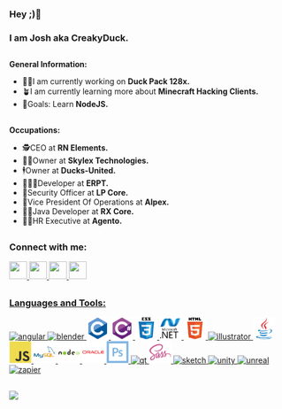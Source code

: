 ### Hey ;)👋 
### I am Josh aka CreakyDuck.
##
**General Information:**
- 👨‍🔧I am currently working on **Duck Pack 128x.**
- 🪴I am currently learning more about **Minecraft Hacking Clients.**
- 🥅Goals: Learn **NodeJS.**


##
**Occupations:**
- 🕵CEO at **RN Elements.**
- 🤵‍♂️Owner at **Skylex Technologies.**
- 🕴Owner at **Ducks-United.**
- 👨🏼‍💻Developer at **ERPT.**
- 🚨Security Officer at **LP Core.**
- 👷Vice President Of Operations at **Alpex.**
- 👨‍🔬Java Developer at **RX Core.**
- 🦸‍♂️HR Executive at **Agento.**


##

### Connect with me:
<p align="left">
<a href="https://creakyduck.wixsite.com/home" target="_blank"> <img height="32" width="32" src="https://cdn.jsdelivr.net/npm/simple-icons@v5/icons/internetexplorer.svg"/> 
 <a href="https://ibb.co/LnYqJbp" target="_blank"> <img height="32" width="32" src="https://cdn.jsdelivr.net/npm/simple-icons@v5/icons/discord.svg"/>
<a href="https://www.youtube.com/channel/UCqxnYBpjpJY7Ebaa44ZpdEw" target="_blank"> <img height="32" width="32" src="https://cdn.jsdelivr.net/npm/simple-icons@v5/icons/youtube.svg"/> 
<a href="https://www.twitter.com/creakyduck" target="_blank"/><img height="32" width="32" src="https://cdn.jsdelivr.net/npm/simple-icons@v5/icons/twitter.svg"/> 

   </p>

##

### Languages and Tools:
<p align="left"> 
<a href="https://angular.io" target="_blank"> <img src="https://angular.io/assets/images/logos/angular/angular.svg" alt="angular" width="40" height="40"/> </a> <a href="https://www.blender.org/" target="_blank"> <img src="https://download.blender.org/branding/community/blender_community_badge_white.svg" alt="blender" width="40" height="40"/> </a> <a href="https://www.cprogramming.com/" target="_blank"> <img src="https://raw.githubusercontent.com/devicons/devicon/master/icons/c/c-original.svg" alt="c" width="40" height="40"/> </a> <a href="https://www.w3schools.com/cs/" target="_blank"> <img src="https://raw.githubusercontent.com/devicons/devicon/master/icons/csharp/csharp-original.svg" alt="csharp" width="40" height="40"/> </a> <a href="https://www.w3schools.com/css/" target="_blank"> <img src="https://raw.githubusercontent.com/devicons/devicon/master/icons/css3/css3-original-wordmark.svg" alt="css3" width="40" height="40"/> </a> <a href="https://dotnet.microsoft.com/" target="_blank"> <img src="https://raw.githubusercontent.com/devicons/devicon/master/icons/dot-net/dot-net-original-wordmark.svg" alt="dotnet" width="40" height="40"/> </a> <a href="https://www.w3.org/html/" target="_blank"> <img src="https://raw.githubusercontent.com/devicons/devicon/master/icons/html5/html5-original-wordmark.svg" alt="html5" width="40" height="40"/> </a> <a href="https://www.adobe.com/in/products/illustrator.html" target="_blank"> <img src="https://www.vectorlogo.zone/logos/adobe_illustrator/adobe_illustrator-icon.svg" alt="illustrator" width="40" height="40"/> </a> <a href="https://www.java.com" target="_blank"> <img src="https://raw.githubusercontent.com/devicons/devicon/master/icons/java/java-original.svg" alt="java" width="40" height="40"/> </a> <a href="https://developer.mozilla.org/en-US/docs/Web/JavaScript" target="_blank"> <img src="https://raw.githubusercontent.com/devicons/devicon/master/icons/javascript/javascript-original.svg" alt="javascript" width="40" height="40"/> </a> <a href="https://www.mysql.com/" target="_blank"> <img src="https://raw.githubusercontent.com/devicons/devicon/master/icons/mysql/mysql-original-wordmark.svg" alt="mysql" width="40" height="40"/> </a> <a href="https://nodejs.org" target="_blank"> <img src="https://raw.githubusercontent.com/devicons/devicon/master/icons/nodejs/nodejs-original-wordmark.svg" alt="nodejs" width="40" height="40"/> </a> <a href="https://www.oracle.com/" target="_blank"> <img src="https://raw.githubusercontent.com/devicons/devicon/master/icons/oracle/oracle-original.svg" alt="oracle" width="40" height="40"/> </a> <a href="https://www.photoshop.com/en" target="_blank"> <img src="https://raw.githubusercontent.com/devicons/devicon/master/icons/photoshop/photoshop-line.svg" alt="photoshop" width="40" height="40"/> </a> <a href="https://www.qt.io/" target="_blank"> <img src="https://upload.wikimedia.org/wikipedia/commons/0/0b/Qt_logo_2016.svg" alt="qt" width="40" height="40"/> </a> <a href="https://sass-lang.com" target="_blank"> <img src="https://raw.githubusercontent.com/devicons/devicon/master/icons/sass/sass-original.svg" alt="sass" width="40" height="40"/> </a> <a href="https://www.sketch.com/" target="_blank"> <img src="https://www.vectorlogo.zone/logos/sketchapp/sketchapp-icon.svg" alt="sketch" width="40" height="40"/> </a> <a href="https://unity.com/" target="_blank"> <img src="https://www.vectorlogo.zone/logos/unity3d/unity3d-icon.svg" alt="unity" width="40" height="40"/> </a> <a href="https://unrealengine.com/" target="_blank"> <img src="https://raw.githubusercontent.com/kenangundogan/fontisto/036b7eca71aab1bef8e6a0518f7329f13ed62f6b/icons/svg/brand/unreal-engine.svg" alt="unreal" width="40" height="40"/> </a> <a href="https://zapier.com" target="_blank"> <img src="https://www.vectorlogo.zone/logos/zapier/zapier-icon.svg" alt="zapier" width="40" height="40"/> </a> </p>

##

<img src="https://github-readme-stats.vercel.app/api?username=creakyduck&&show_icons=true&title_color=FFD45C&icon_color=FFD45C&text_color=ffffff&bg_color=d41558">

